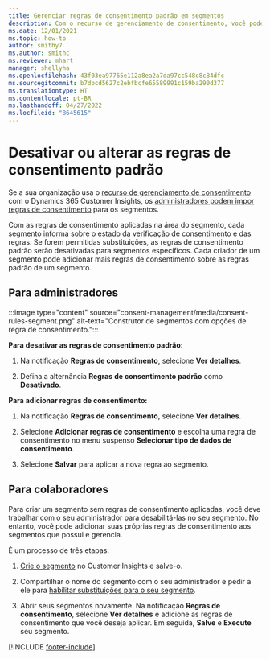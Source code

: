 ```yaml
---
title: Gerenciar regras de consentimento padrão em segmentos
description: Com o recurso de gerenciamento de consentimento, você pode desabilitar ou alterar as regras de consentimento padrão se as substituições estiverem habilitadas.
ms.date: 12/01/2021
ms.topic: how-to
author: smithy7
ms.author: smithc
ms.reviewer: mhart
manager: shellyha
ms.openlocfilehash: 43f03ea97765e112a8ea2a7da97cc548c8c84dfc
ms.sourcegitcommit: b7dbcd5627c2ebfbcfe65589991c159ba290d377
ms.translationtype: HT
ms.contentlocale: pt-BR
ms.lasthandoff: 04/27/2022
ms.locfileid: "8645615"
---
```

# <a name="disable-or-change-default-consent-rules"></a>Desativar ou alterar as regras de consentimento padrão

Se a sua organização usa o [recurso de gerenciamento de consentimento](consent-management/overview.md) com o Dynamics 365 Customer Insights, os [administradores podem impor regras de consentimento](activate-consent.md) para os segmentos. 

Com as regras de consentimento aplicadas na área do segmento, cada segmento informa sobre o estado da verificação de consentimento e das regras. Se forem permitidas substituições, as regras de consentimento padrão serão desativadas para segmentos específicos. Cada criador de um segmento pode adicionar mais regras de consentimento sobre as regras padrão de um segmento. 

## <a name="for-administrators"></a>Para administradores

:::image type="content" source="consent-management/media/consent-rules-segment.png" alt-text="Construtor de segmentos com opções de regra de consentimento.":::

**Para desativar as regras de consentimento padrão:**

1. Na notificação **Regras de consentimento**, selecione **Ver detalhes**. 

1. Defina a alternância **Regras de consentimento padrão** como **Desativado**.

**Para adicionar regras de consentimento:**

1. Na notificação **Regras de consentimento**, selecione **Ver detalhes**. 

1. Selecione **Adicionar regras de consentimento** e escolha uma regra de consentimento no menu suspenso **Selecionar tipo de dados de consentimento**.

1. Selecione **Salvar** para aplicar a nova regra ao segmento.

## <a name="for-contributors"></a>Para colaboradores

Para criar um segmento sem regras de consentimento aplicadas, você deve trabalhar com o seu administrador para desabilitá-las no seu segmento. No entanto, você pode adicionar suas próprias regras de consentimento aos segmentos que possui e gerencia.

É um processo de três etapas: 
1. [Crie o segmento](segments.md) no Customer Insights e salve-o. 

1. Compartilhar o nome do segmento com o seu administrador e pedir a ele para [habilitar substituições para o seu segmento](activate-consent.md). 

1. Abrir seus segmentos novamente. Na notificação **Regras de consentimento**, selecione **Ver detalhes** e adicione as regras de consentimento que você deseja aplicar. Em seguida, **Salve** e **Execute** seu segmento.



[!INCLUDE [footer-include](includes/footer-banner.md)] 
